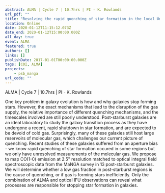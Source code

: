 ```yaml
---
abstract: ALMA | Cycle 7 | 10.7hrs | PI - K. Rowlands
url_pdf: ""
title: "Resolving the rapid quenching of star formation in the local Universe"
location: Online
date: 2020-01-12T11:15:12.073Z
date_end: 2020-01-12T15:00:00.000Z
all_day: true
event: ALMA
featured: true
authors: []
links: []
publishDate: 2017-01-01T00:00:00.000Z
tags: [COI, ALMA]
projects:
    - psb_manga
url_code: ""
---
```

ALMA | Cycle 7 | 10.7hrs | PI - K. Rowlands

One key problem in galaxy evolution is how and why galaxies stop forming stars. However, the exact mechanisms that lead to the disruption of the gas supply, the relative importance of different quenching mechanisms, and the timescales involved are still poorly understood. Post-starburst galaxies are an ideal laboratory to study the galaxy transition process as they have undergone a recent, rapid shutdown in star formation, and are expected to be devoid of cold gas. Surprisingly, many of these galaxies still host large reservoirs of molecular gas, which challenges our current picture of quenching. Recent studies of these galaxies suffered from an aperture bias - we know rapid quenching of star formation occured in some regions but we only have unresolved measurements of the molecular gas. We propose to map CO(1-0) emission at 2.5" resolution matched to optical integral field spectroscopic data from the MaNGA survey in 13 post-starburst galaxies. We will determine whether a low gas fraction in post-starburst regions is the cause of quenching, or if gas is forming stars inefficiently. Only the combination of ALMA and optical IFU observations can reveal what processes are responsible for stopping star formation in galaxies.
